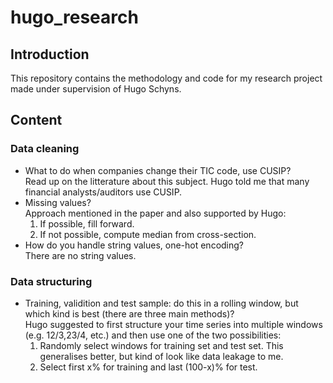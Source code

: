 # hugo_research
## Introduction
This repository contains the methodology and code for my research project made under supervision of Hugo Schyns.
## Content
### Data cleaning
* What to do when companies change their TIC code, use CUSIP?  
Read up on the litterature about this subject. Hugo told me that many financial analysts/auditors use CUSIP.
* Missing values?  
Approach mentioned in the paper and also supported by Hugo:
    1. If possible, fill forward.
    2. If not possible, compute median from cross-section.
* How do you handle string values, one-hot encoding?  
There are no string values.
### Data structuring
* Training, validition and test sample: do this in a rolling window, but which kind is best (there are three main methods)?  
Hugo suggested to first structure your time series into multiple windows (e.g. 12/3,23/4, etc.) and then use one of the two possibilities:
    1. Randomly select windows for training set and test set. This generalises better, but kind of look like data leakage to me.
    2. Select first x% for training and last (100-x)% for test.
